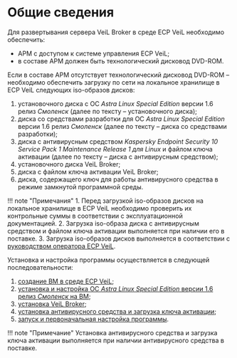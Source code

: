 # Общие сведения

Для развертывания сервера VeiL Broker в среде ECP VeiL необходимо обеспечить:

   - АРМ с доступом к системе управления ECP  VeiL;
   - в составе АРМ должен быть технологический дисковод DVD-ROM.

Если в составе АРМ отсутствует технологический дисковод DVD-ROM – необходимо обеспечить 
загрузку по сети на локальное хранилище в ECP VeiL следующих iso-образов дисков:

   1. установочного диска c ОС *Astra Linux Special Edition* версии 1.6 релиз *Смоленск* 
    (далее по тексту – установочного диска);
   1. диска со средствами разработки для ОС *Astra Linux Special Edition* версии 1.6 релиз *Смоленск* 
    (далее по тексту – диска со средствами разработки);
   1. диска с антивирусным средством *Kaspersky Endpoint Security 10 Service Pack 1 Maintenance Release 1 для Linux* 
    и файлом ключа активации (далее по тексту – диска с антивирусным средством);
   1. установочного диска VeiL Broker;
   1. диска с файлом ключа активации VeiL Broker;
   1. диска, содержащего ключ для работы антивирусного средства в режиме замкнутой программной среды.

!!! note "Примечания"
    1. Перед загрузкой iso-образов дисков на локальное хранилище в ECP VeiL необходимо проверить 
    их контрольные суммы в соответствии с эксплуатационной документацией.
    2. Загрузка iso-образа диска с антивирусным средством и файлом ключа активации выполняется 
    при наличии его в поставке.
    3. Загрузка iso-образов дисков выполняется в соответствии с 
    [руководством оператора ECP VeiL](https://veil.mashtab.org/docs/base/operator_guide/storage/iso_upload/).


Установка и настройка программы осуществляется в следующей последовательности:

   1. [создание ВМ в среде ECP VeiL](create_domains.md);
   2. [установка и настройка ОС *Astra Linux Special Edition* версии 1.6 релиз *Смоленск* на ВМ](install_os.md);
   3. [установка VeiL Broker](install.md);
   4. [установка антивирусного средства и загрузка ключа активации](install_kasper.md);
   5. [запуск и первоначальная настройка программы](first_steps.md).

!!! note "Примечание" 
    Установка антивирусного средства и загрузка ключа активации выполняется при наличии 
    антивирусного средства в поставке.
    
